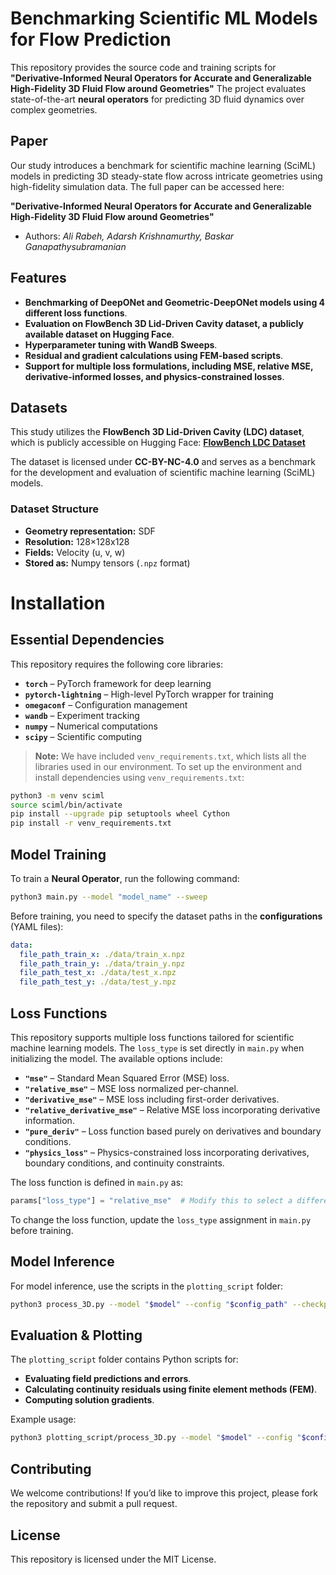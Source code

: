 # Benchmarking Scientific ML Models for Flow Prediction

This repository provides the source code and training scripts for **"Derivative-Informed Neural Operators for Accurate and Generalizable High-Fidelity 3D Fluid Flow around Geometries"** The project evaluates state-of-the-art **neural operators** for predicting 3D fluid dynamics over complex geometries.


## Paper
Our study introduces a benchmark for scientific machine learning (SciML) models in predicting 3D steady-state flow across intricate geometries using high-fidelity simulation data. The full paper can be accessed here:

**"Derivative-Informed Neural Operators for Accurate and Generalizable High-Fidelity 3D Fluid Flow around Geometries"** 
- Authors: *Ali Rabeh, Adarsh Krishnamurthy, Baskar Ganapathysubramanian*

## Features

- **Benchmarking of DeepONet and Geometric-DeepONet models using 4 different loss functions**.
- **Evaluation on FlowBench 3D Lid-Driven Cavity dataset, a publicly available dataset on Hugging Face**.
- **Hyperparameter tuning with WandB Sweeps**.
- **Residual and gradient calculations using FEM-based scripts**.
- **Support for multiple loss formulations, including MSE, relative MSE, derivative-informed losses, and physics-constrained losses**.

## Datasets
This study utilizes the **FlowBench 3D Lid-Driven Cavity (LDC) dataset**, which is publicly accessible on Hugging Face: [**FlowBench LDC Dataset**](https://huggingface.co/datasets/BGLab/FlowBench/tree/main/LDC_NS_3D)

The dataset is licensed under **CC-BY-NC-4.0** and serves as a benchmark for the development and evaluation of scientific machine learning (SciML) models.

### Dataset Structure
- **Geometry representation:** SDF
- **Resolution:** 128×128x128
- **Fields:** Velocity (u, v, w)
- **Stored as:** Numpy tensors (`.npz` format)

# Installation  

## Essential Dependencies  

This repository requires the following core libraries: 

- **`torch`** – PyTorch framework for deep learning 
- **`pytorch-lightning`** – High-level PyTorch wrapper for training 
- **`omegaconf`** – Configuration management 
- **`wandb`** – Experiment tracking 
- **`numpy`** – Numerical computations 
- **`scipy`** – Scientific computing 

> **Note:** 
> We have included `venv_requirements.txt`, which lists all the libraries used in our environment. To set up the environment and install dependencies using `venv_requirements.txt`:
```bash
python3 -m venv sciml
source sciml/bin/activate 
pip install --upgrade pip setuptools wheel Cython
pip install -r venv_requirements.txt
```

## Model Training
To train a **Neural Operator**, run the following command:
```bash
python3 main.py --model "model_name" --sweep
```

Before training, you need to specify the dataset paths in the **configurations** (YAML files):
```yaml
data:
  file_path_train_x: ./data/train_x.npz
  file_path_train_y: ./data/train_y.npz
  file_path_test_x: ./data/test_x.npz
  file_path_test_y: ./data/test_y.npz
```
## Loss Functions

This repository supports multiple loss functions tailored for scientific machine learning models. The `loss_type` is set directly in `main.py` when initializing the model. The available options include:

- **`"mse"`** – Standard Mean Squared Error (MSE) loss.
- **`"relative_mse"`** – MSE loss normalized per-channel.
- **`"derivative_mse"`** – MSE loss including first-order derivatives.
- **`"relative_derivative_mse"`** – Relative MSE loss incorporating derivative information.
- **`"pure_deriv"`** – Loss function based purely on derivatives and boundary conditions.
- **`"physics_loss"`** – Physics-constrained loss incorporating derivatives, boundary conditions, and continuity constraints.

The loss function is defined in `main.py` as:
```python
params["loss_type"] = "relative_mse"  # Modify this to select a different loss
```
To change the loss function, update the `loss_type` assignment in `main.py` before training.

## Model Inference
For model inference, use the scripts in the `plotting_script` folder:
```bash
python3 process_3D.py --model "$model" --config "$config_path" --checkpoint "$checkpoint_file"
```

## Evaluation & Plotting
The `plotting_script` folder contains Python scripts for:
- **Evaluating field predictions and errors**.
- **Calculating continuity residuals using finite element methods (FEM)**.
- **Computing solution gradients**.

Example usage:
```bash
python3 plotting_script/process_3D.py --model "$model" --config "$config_path" --checkpoint "$checkpoint_file
```

## Contributing
We welcome contributions! If you’d like to improve this project, please fork the repository and submit a pull request.

## License
This repository is licensed under the MIT License.
